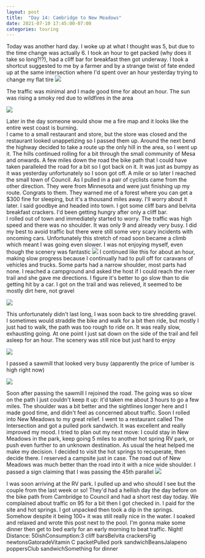 ```yaml
---
layout: post
title:  "Day 14: Cambridge to New Meadows"
date: 2021-07-10 17:45:00-07:00
categories: touring
---
```

Today was another hard day. I woke up at what I thought was 5, but due to the time change was actually 6. I took an hour to get packed (why does it take so long?!?), had a cliff bar for breakfast then got underway. I took a shortcut suggested to me by a farmer and by a strange twist of fate ended up at the same intersection where I'd spent over an hour yesterday trying to change my flat tire
[![](/assets/1625964314482657-0.png)](/assets/1625964314482657-0.png)
  
The traffic was minimal and I made good time for about an hour. The sun was rising a smoky red due to wildfires in the area  

[![](/assets/1625964299478992-1.png)](/assets/1625964299478992-1.png)
  
Later in the day someone would show me a fire map and it looks like the entire west coast is burning.  
I came to a small restaurant and store, but the store was closed and the restaurant looked unappetizing so I passed them up. Around the next bend the highway decided to take a route up the only hill in the area, so I went up it. The hills continued rolling for a bit through the small community of Mesa and onwards. A few miles down the road the bike path that I could have taken paralleled the road for a bit so I got back on it. It was just as bumpy as it was yesterday unfortunately so I soon got off. A mile or so later I reached the small town of Council. As I pulled in a pair of cyclists came from the other direction. They were from Minnesota and were just finishing up my route. Congrats to them. They warned me of a forest where you can get a $300 fine for sleeping, but it's a thousand miles away. I'll worry about it later. I said goodbye and headed into town. I got some cliff bars and belvita breakfast crackers. I'd been getting hungry after only a cliff bar.  
I rolled out of town and immediately started to worry. The traffic was high speed and there was no shoulder. It was only 9 and already very busy. I did my best to avoid traffic but there were still some very scary incidents with oncoming cars. Unfortunately this stretch of road soon became a climb which meant I was going even slower. I was not enjoying myself, even though the scenery was fantastic
[![](/assets/1625964260363829-2.png)](/assets/1625964260363829-2.png)
I continued like this for about an hour, making slow progress because I continually had to pull off for caravans of vehicles and trucks. Some parts had a narrow shoulder, most parts had none. I reached a campground and asked the host if I could reach the river trail and she gave me directions. I figure it's better to go slow than to die getting hit by a car. I got on the trail and was relieved, it seemed to be mostly dirt here, not gravel  

[![](/assets/1625964223694337-3.png)](/assets/1625964223694337-3.png)
  
This unfortunately didn't last long, I was soon back to tire shredding gravel. I sometimes would straddle the bike and walk for a bit then ride, but mostly I just had to walk, the path was too rough to ride on. It was really slow, exhausting going. At one point I just sat down on the side of the trail and fell asleep for an hour. The scenery was still nice but just hard to enjoy  

[![](/assets/1625963790734183-4.png)](/assets/1625963790734183-4.png)
  
I passed a sawmill that looked very busy (apparently the price of lumber is high right now)  

[![](/assets/1625963738931296-5.png)](/assets/1625963738931296-5.png)
  
Soon after passing the sawmill I rejoined the road. The going was so slow on the path I just couldn't keep it up: it'd taken me about 3 hours to go a few miles. The shoulder was a bit better and the sightlines longer here and I made good time, and didn't feel as concerned about traffic. Soon I rolled into New Meadows to my great relief. I went to a restaurant called The Intersection and got a pulled pork sandwich. It was excellent and really improved my mood. I tried to plan out my next move: I could stay in New Meadows in the park, keep going 5 miles to another hot spring RV park, or push even further to an unknown destination. As usual the heat helped me make my decision. I decided to visit the hot springs to recuperate, then decide there. I reserved a campsite just in case. The road out of New Meadows was much better than the road into it with a nice wide shoulder. I passed a sign claiming that I was passing the 45th parallel
[![](/assets/1625963226606850-6.png)](/assets/1625963226606850-6.png)
  
I was soon arriving at the RV park. I pulled up and who should I see but the couple from the last week or so! They'd had a hellish day the day before on the bike path from Cambridge to Council and had a short rest day today. We complained about traffic on 95 for a bit then I got checked in. I paid for the site and hot springs. I got unpacked then took a dip in the springs. Somehow despite it being 100+ it was still really nice in the water. I soaked and relaxed and wrote this post next to the pool. I'm gonna make some dinner then get to bed early for an early morning to beat traffic. Night!  
Distance: 50ishConsumption:3 cliff barsBelvita crackersFig newtonsGatoradeVitamin C packetPulled pork sandwichBeansJalapeno poppersClub sandwichSomething for dinner
